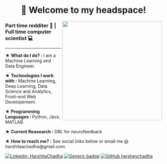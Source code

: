 <h1 align='center'>🔮 Welcome to my headspace!</h1>
<img align='right' src="https://media.giphy.com/media/l1J9uTjO4mqy36gqQ/giphy.gif" width="320">
<h3>Part time redditer 🤡 | Full time computer scientist 💻</h3>
<hr>
<p>★ <b>What do I do? : </b>I am a Machine Learning and Data Engineer.</p>
  ★ <b>Technologies I work with :</b> Machine Learning, Deep Learning, Data Science and Analytics, Front-end Web Developement.</p>
  ★ <b>Programming Languages : </b>Python, Java, MATLAB.</p>
  ★ <b>Current Reasearch :</b> DRL for neurofeedback</p>
  ★ <b>How to reach me? :</b> See social links below or email me @ harshitaachadha@gmail.com.
  </p>
 
[![Linkedin: HarshitaChadha](https://img.shields.io/badge/-HarshitaChadha-blue?style=flat-square&logo=Linkedin&logoColor=white&link=https://www.linkedin.com/in/harshita-chadha-1b8576163/)](https://www.linkedin.com/in/harshita-chadha-1b8576163/)
[![Generic badge](https://img.shields.io/badge/Personal-Website-violet.svg)](https://harshitachadha.wixsite.com/website)
[![GitHub hersheychadha](https://img.shields.io/github/followers/hersheychadha?label=follow&style=social)](https://github.com/hersheychadha)

